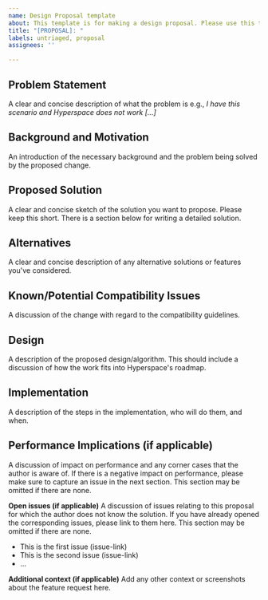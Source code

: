 ```yaml
---
name: Design Proposal template
about: This template is for making a design proposal. Please use this template when you want to work on implementing it and/or are proposing a design on how to solve the problem.
title: "[PROPOSAL]: "
labels: untriaged, proposal
assignees: ''

---
```


## Problem Statement
A clear and concise description of what the problem is e.g., *I have this scenario and Hyperspace does not work [...]*

## Background and Motivation
An introduction of the necessary background and the problem being solved by the proposed change.

## Proposed Solution
A clear and concise sketch of the solution you want to propose. Please keep this short. There is a section below for writing a detailed solution.

## Alternatives
A clear and concise description of any alternative solutions or features you've considered.

## Known/Potential Compatibility Issues
A discussion of the change with regard to the compatibility guidelines.

## Design
A description of the proposed design/algorithm. This should include a discussion of how the work fits into Hyperspace's roadmap.

## Implementation
A description of the steps in the implementation, who will do them, and when.

## Performance Implications (if applicable)
A discussion of impact on performance and any corner cases that the author is aware of. If there is a negative impact on performance, please make sure to capture an issue in the next section. This section may be omitted if there are none.

**Open issues (if applicable)**
A discussion of issues relating to this proposal for which the author does not know the solution. If you have already opened the corresponding issues, please link to them here. This section may be omitted if there are none.

  - This is the first issue (issue-link)
  - This is the second issue (issue-link)
  - ...

**Additional context (if applicable)**
Add any other context or screenshots about the feature request here.
